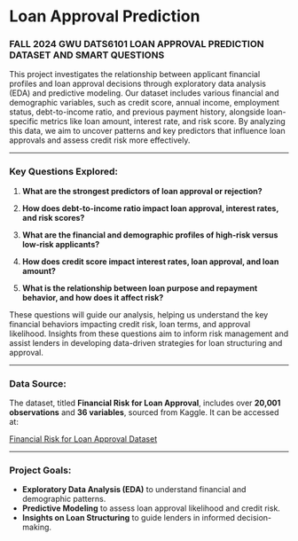 # Loan Approval Prediction

### FALL 2024 GWU **__DATS6101__** LOAN APPROVAL PREDICTION DATASET AND SMART QUESTIONS

This project investigates the relationship between applicant financial profiles and loan approval decisions through exploratory data analysis (EDA) and predictive modeling. Our dataset includes various financial and demographic variables, such as credit score, annual income, employment status, debt-to-income ratio, and previous payment history, alongside loan-specific metrics like loan amount, interest rate, and risk score. By analyzing this data, we aim to uncover patterns and key predictors that influence loan approvals and assess credit risk more effectively.

---

### **Key Questions Explored:**

1) **What are the strongest predictors of loan approval or rejection?**

2) **How does debt-to-income ratio impact loan approval, interest rates, and risk scores?**

3) **What are the financial and demographic profiles of high-risk versus low-risk applicants?**

4) **How does credit score impact interest rates, loan approval, and loan amount?**

5) **What is the relationship between loan purpose and repayment behavior, and how does it affect risk?**

These questions will guide our analysis, helping us understand the key financial behaviors impacting credit risk, loan terms, and approval likelihood. Insights from these questions aim to inform risk management and assist lenders in developing data-driven strategies for loan structuring and approval.

---

### **Data Source:**
The dataset, titled **Financial Risk for Loan Approval**, includes over **20,001 observations** and **36 variables**, sourced from Kaggle. It can be accessed at:

[Financial Risk for Loan Approval Dataset](https://www.kaggle.com/datasets/lorenzozoppelletto/financial-risk-for-loan-approval)

---

### **Project Goals:**
- **Exploratory Data Analysis (EDA)** to understand financial and demographic patterns.
- **Predictive Modeling** to assess loan approval likelihood and credit risk.
- **Insights on Loan Structuring** to guide lenders in informed decision-making.
